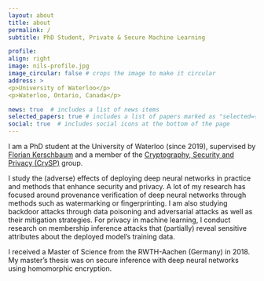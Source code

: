 ```yaml
---
layout: about
title: about
permalink: /
subtitle: PhD Student, Private & Secure Machine Learning

profile:
align: right
image: nils-profile.jpg
image_circular: false # crops the image to make it circular
address: >
<p>University of Waterloo</p>
<p>Waterloo, Ontario, Canada</p>

news: true  # includes a list of news items
selected_papers: true # includes a list of papers marked as "selected={true}"
social: true  # includes social icons at the bottom of the page
---
```


I am a PhD student at the University of Waterloo (since 2019), supervised by <a href="https://cs.uwaterloo.ca/~fkerschb/">Florian Kerschbaum</a>
and a member of the <a href="https://crysp.uwaterloo.ca">Cryptography, Security and Privacy (CrySP)</a> group.

I study the (adverse) effects of deploying deep neural networks in practice and methods that enhance security and privacy. A lot of my research has focused around provenance verification of deep neural networks through methods such as watermarking or fingerprinting. I am also studying backdoor attacks through data poisoning and adversarial attacks as well as their mitigation strategies. For privacy in machine learning, I conduct research on membership inference attacks that (partially) reveal sensitive attributes about the deployed model’s training data.

I received a Master of Science from the RWTH-Aachen (Germany) in 2018. My master’s thesis was on secure inference with deep neural networks using homomorphic encryption.

